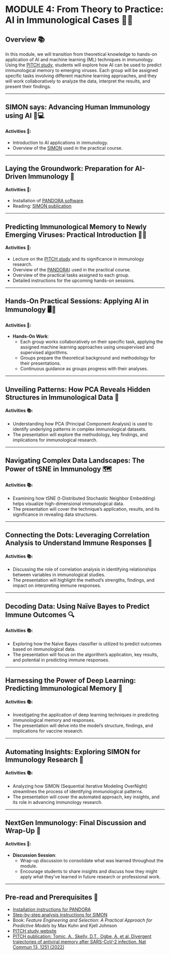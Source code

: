 # MODULE 4: From Theory to Practice: AI in Immunological Cases 🤖🧬
## Overview 📚
In this module, we will transition from theoretical knowledge to hands-on application of AI and machine learning (ML) techniques in immunology. Using the [PITCH study](https://www.pitch-study.org/), students will explore how AI can be used to predict immunological memory to emerging viruses. Each group will be assigned specific tasks involving different machine learning approaches, and they will work collaboratively to analyze the data, interpret the results, and present their findings.

---
## SIMON says: Advancing Human Immunology using AI 🧠💻

#### Activities 📅:
- Introduction to AI applications in immunology.
- Overview of the [SIMON](https://www.cell.com/patterns/fulltext/S2666-3899(20)30242-7) used in the practical course.

---
## Laying the Groundwork: Preparation for AI-Driven Immunology 🔧

#### Activities 📅:
- Installation of [PANDORA software](https://github.com/genular/pandora).
- Reading: [SIMON publication](https://www.cell.com/patterns/fulltext/S2666-3899(20)30242-7)

---
## Predicting Immunological Memory to Newly Emerging Viruses: Practical Introduction 🦠🔮

#### Activities 📅:
- Lecture on the [PITCH study](https://www.pitch-study.org/) and its significance in immunology research.
- Overview of the [PANDORA](https://github.com/genular/pandora)) used in the practical course.
- Overview of the practical tasks assigned to each group.
- Detailed instructions for the upcoming hands-on sessions.

---
## Hands-On Practical Sessions: Applying AI in Immunology 🖥️🔬

#### Activities 📅:
- **Hands-On Work**:
  - Each group works collaboratively on their specific task, applying the assigned machine learning approaches using unsupervised and supervised algorithms.
  - Groups prepare the theoretical background and methodology for their presentations.
  - Continuous guidance as groups progress with their analyses.

---

##  Unveiling Patterns: How PCA Reveals Hidden Structures in Immunological Data 🧩

#### Activities 📚:
- Understanding how PCA (Principal Component Analysis) is used to identify underlying patterns in complex immunological datasets.
- The presentation will explore the methodology, key findings, and implications for immunological research.

---

## Navigating Complex Data Landscapes: The Power of tSNE in Immunology 🗺️

#### Activities 📚:
- Examining how tSNE (t-Distributed Stochastic Neighbor Embedding) helps visualize high-dimensional immunological data.
- The presentation will cover the technique’s application, results, and its significance in revealing data structures.

---

## Connecting the Dots: Leveraging Correlation Analysis to Understand Immune Responses 🔗

#### Activities 📚:
- Discussing the role of correlation analysis in identifying relationships between variables in immunological studies.
- The presentation will highlight the method’s strengths, findings, and impact on interpreting immune responses.

---

## Decoding Data: Using Naïve Bayes to Predict Immune Outcomes 🔍

#### Activities 📚:
- Exploring how the Naïve Bayes classifier is utilized to predict outcomes based on immunological data.
- The presentation will focus on the algorithm’s application, key results, and potential in predicting immune responses.

---

## Harnessing the Power of Deep Learning: Predicting Immunological Memory 🧠

#### Activities 📚:
- Investigating the application of deep learning techniques in predicting immunological memory and responses.
- The presentation will delve into the model’s structure, findings, and implications for vaccine research.

---

## Automating Insights: Exploring SIMON for Immunology Research 🤖

#### Activities 📚:
- Analyzing how SIMON (Sequential Iterative Modeling OverNight) streamlines the process of identifying immunological patterns.
- The presentation will cover the automated approach, key insights, and its role in advancing immunology research.

---
## NextGen Immunology: Final Discussion and Wrap-Up 🎉

#### Activities 📅:
- **Discussion Session**:
  - Wrap-up discussion to consolidate what was learned throughout the module.
  - Encourage students to share insights and discuss how they might apply what they've learned in future research or professional work.

---

## Pre-read and Prerequisites 📖
- [Installation instructions for PANDORA](https://github.com/genular/pandora)
- [Step-by-step analysis instructions for SIMON](https://www.cell.com/patterns/fulltext/S2666-3899(20)30242-7)
- Book: *Feature Engineering and Selection: A Practical Approach for Predictive Models* by Max Kuhn and Kjell Johnson
- [PITCH study website](https://www.pitch-study.org/)
- [PITCH publication: Tomic, A., Skelly, D.T., Ogbe, A. et al. Divergent trajectories of antiviral memory after SARS-CoV-2 infection. Nat Commun 13, 1251 (2022)](https://doi.org/10.1038/s41467-022-28898-1)